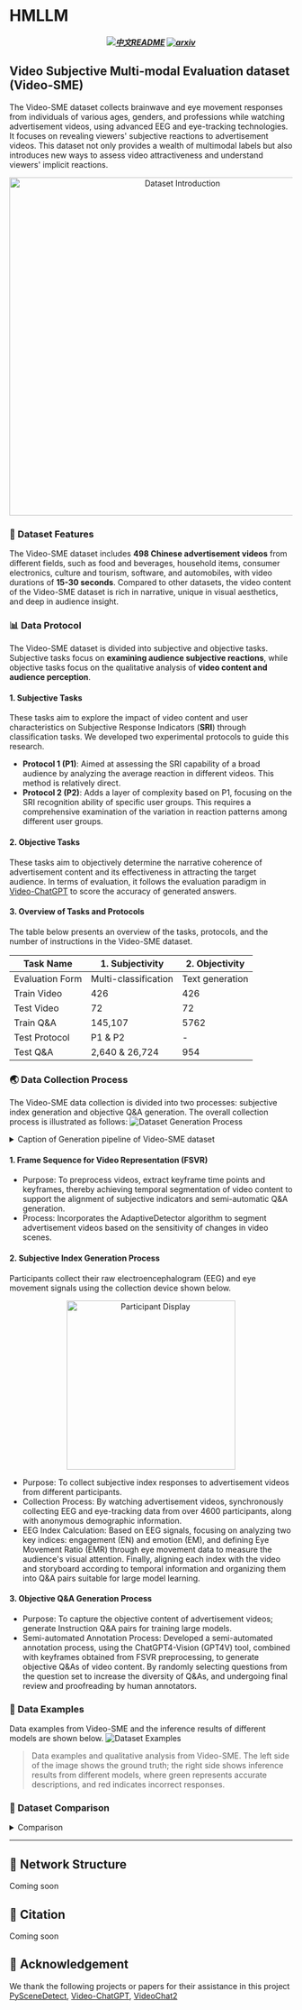 # HMLLM 
<h5 align="center">
<a href="https://github.com/mininglamp-MLLM/HMLLM/tree/main/README_CN.md"><img src="https://img.shields.io/badge/%E4%B8%AD%E6%96%87-readme" alt="中文README"></a>
<a href="https://arxiv.org/abs/2407.08150"><img src="https://img.shields.io/badge/Arxiv-2407.08150-AD1C18.svg?logo=arXiv" alt="arxiv"></a>
</h5>


## Video Subjective Multi-modal Evaluation dataset (Video-SME)
The Video-SME dataset collects brainwave and eye movement responses from individuals of various ages, genders, and professions while watching advertisement videos, using advanced EEG and eye-tracking technologies. It focuses on revealing viewers' subjective reactions to advertisement videos. This dataset not only provides a wealth of multimodal labels but also introduces new ways to assess video attractiveness and understand viewers' implicit reactions.
<div align="center"><img src="./assets/dataset-intro.jpg" alt="Dataset Introduction" style="width:600px"></div>

### 🎯 Dataset Features
The Video-SME dataset includes **498 Chinese advertisement videos** from different fields, such as food and beverages, household items, consumer electronics, culture and tourism, software, and automobiles, with video durations of **15-30 seconds**. Compared to other datasets, the video content of the Video-SME dataset is rich in narrative, unique in visual aesthetics, and deep in audience insight.

### 📊 Data Protocol
The Video-SME dataset is divided into subjective and objective tasks. Subjective tasks focus on **examining audience subjective reactions**, while objective tasks focus on the qualitative analysis of **video content and audience perception**.

#### 1. Subjective Tasks
These tasks aim to explore the impact of video content and user characteristics on Subjective Response Indicators (**SRI**) through classification tasks. We developed two experimental protocols to guide this research.
* **Protocol 1 (P1)**: Aimed at assessing the SRI capability of a broad audience by analyzing the average reaction in different videos. This method is relatively direct.
* **Protocol 2 (P2)**: Adds a layer of complexity based on P1, focusing on the SRI recognition ability of specific user groups. This requires a comprehensive examination of the variation in reaction patterns among different user groups.

#### 2. Objective Tasks
These tasks aim to objectively determine the narrative coherence of advertisement content and its effectiveness in attracting the target audience. In terms of evaluation, it follows the evaluation paradigm in [Video-ChatGPT](https://github.com/mbzuai-oryx/Video-ChatGPT/tree/main/quantitative_evaluation) to score the accuracy of generated answers.

#### 3. Overview of Tasks and Protocols
The table below presents an overview of the tasks, protocols, and the number of instructions in the Video-SME dataset.

| Task Name | 1. Subjectivity | 2. Objectivity |
| --- | --- | --- |
| Evaluation Form | Multi-classification | Text generation |
| Train Video | 426 | 426 |
| Test Video | 72 | 72 |
| Train Q&A | 145,107 | 5762 |
| Test Protocol | P1 & P2 | - |
| Test Q&A | 2,640 & 26,724 | 954 |

### 🌏 Data Collection Process
The Video-SME data collection is divided into two processes: subjective index generation and objective Q&A generation. The overall collection process is illustrated as follows:
![Dataset Generation Process](./assets/dataset_generation.jpg)
<details><summary>Caption of Generation pipeline of Video-SME dataset</summary><p>
The left side of this figure illustrates the process of SRI data collection, computation, and amalgamation. This involves acquiring raw signals from subjects, processing signals by video scenes, and pooling data from subjects with similar demographic profiles to obtain aggregated subjective response indicators and instruction for language models. The middle section depicts the video preprocessing with Frame Sequence for Video Representation (FSVR) by scene detection and Automatic Speech Recognition (ASR) for videos. On the right side, we present our proposed semi-automated video Q&A generation process, which leverages both video storyboarding from FSVR and dialogue text from ASR. This integration enriches video content comprehension, thereby facilitating both Subjectivity and Objectivity Tasks.
</p></details>

#### 1. Frame Sequence for Video Representation (FSVR)
* Purpose: To preprocess videos, extract keyframe time points and keyframes, thereby achieving temporal segmentation of video content to support the alignment of subjective indicators and semi-automatic Q&A generation.
* Process: Incorporates the AdaptiveDetector algorithm to segment advertisement videos based on the sensitivity of changes in video scenes.

#### 2. Subjective Index Generation Process
Participants collect their raw electroencephalogram (EEG) and eye movement signals using the collection device shown below.
<div align="center"><img src="./assets/subject.jpg" alt="Participant Display" style="width:300px"></div>

* Purpose: To collect subjective index responses to advertisement videos from different participants.
* Collection Process: By watching advertisement videos, synchronously collecting EEG and eye-tracking data from over 4600 participants, along with anonymous demographic information.
* EEG Index Calculation: Based on EEG signals, focusing on analyzing two key indices: engagement (EN) and emotion (EM), and defining Eye Movement Ratio (EMR) through eye movement data to measure the audience's visual attention. Finally, aligning each index with the video and storyboard according to temporal information and organizing them into Q&A pairs suitable for large model learning.

#### 3. Objective Q&A Generation Process
* Purpose: To capture the objective content of advertisement videos; generate Instruction Q&A pairs for training large models.
* Semi-automated Annotation Process: Developed a semi-automated annotation process, using the ChatGPT4-Vision (GPT4V) tool, combined with keyframes obtained from FSVR preprocessing, to generate objective Q&As of video content. By randomly selecting questions from the question set to increase the diversity of Q&As, and undergoing final review and proofreading by human annotators.

### 📝 Data Examples
Data examples from Video-SME and the inference results of different models are shown below.
![Dataset Examples](./assets/dataset_examples.jpg)
> Data examples and qualitative analysis from Video-SME. The left side of the image shows the ground truth; the right side shows inference results from different models, where green represents accurate descriptions, and red indicates incorrect responses.

### 📡 Dataset Comparison
<details><summary>Comparison</summary><p>
Compared to other datasets suitable for video parsing, Video-SME has more modalities, a longer average answer text length (99.6), and a larger median number of storyboards (11). This means each advertisement video in Video-SME contains a larger amount of content information, increasing the difficulty and complexity of video comprehension tasks.
> AP in the table stands for Audience Profiles.

| Datasets| Video source | Q&A generation | Q&A tasks| Modality| Videos | Q&A pairs |AvgAnsLen | MedScene |
|--------------------|--------------|----------------|--------------|-------------------|--------|-----------|-----------|----------|
| MSVD-QA | MSVD| Auto| OE| Video|1,970|50,505|1.0|2|
| MSRVTT-QA | MSRVTT| Auto| OE| Video|10,000|243,680|1.0|3|
| TGIF-QA | TGIF| Auto&Human| OE & MC| Frame/Video|56,720|103,919|1.5|1|
| ActivityNet-QA | ActivityNet| Human| OE| Video|5,800|58,000|1.3|7|
| Video-ChatGPT | ActivityNet| Auto&Human| OE| Video|200|2,994|51.0|6|
| **Video-SME** (ours)| Custom| Auto&Human| MC & OE| **Video/EEG/EMR/AP** |498|178,547| **99.6** | **11** |
</p></details>

-----
## 🧩 Network Structure
Coming soon


## 📄 Citation
Coming soon 

## 💫 Acknowledgement
We thank the following projects or papers for their assistance in this project
[PySceneDetect](https://github.com/Breakthrough/PySceneDetect), [Video-ChatGPT](https://github.com/mbzuai-oryx/Video-ChatGPT),  [VideoChat2](https://github.com/OpenGVLab/Ask-Anything)